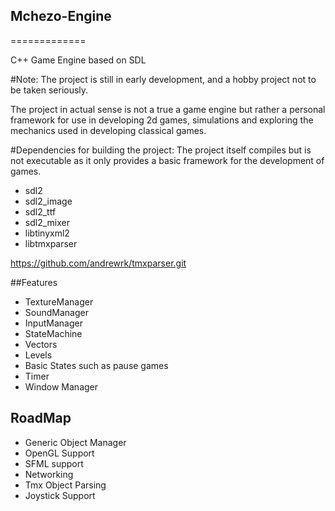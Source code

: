 ## Mchezo-Engine
=============

C++ Game Engine based on SDL

#Note:
The project is still in early development, and a hobby project not to be taken seriously.

The project in actual sense is not a true a game engine but rather a personal framework for use in developing 2d games,
simulations and exploring the mechanics used in developing classical games.

#Dependencies for building the project:
The project itself compiles but is not executable as it only provides a basic 
framework for the development of games.

* sdl2
* sdl2_image
* sdl2_ttf
* sdl2_mixer
* libtinyxml2
* libtmxparser

https://github.com/andrewrk/tmxparser.git

##Features

* TextureManager
* SoundManager
* InputManager
* StateMachine
* Vectors
* Levels
* Basic States such as pause games
* Timer
* Window Manager

## RoadMap

* Generic Object Manager
* OpenGL Support
* SFML support
* Networking
* Tmx Object Parsing
* Joystick Support

